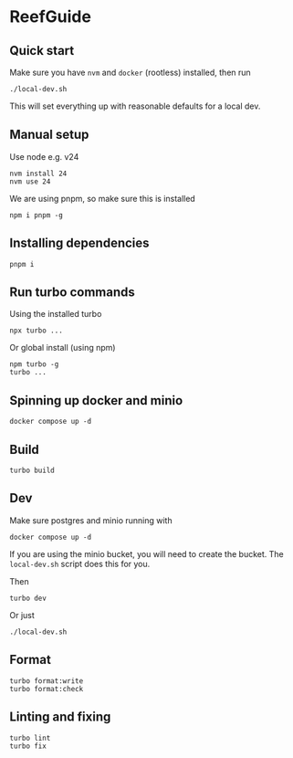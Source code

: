 # ReefGuide

## Quick start

Make sure you have `nvm` and `docker` (rootless) installed, then run 

```
./local-dev.sh
```

This will set everything up with reasonable defaults for a local dev.

## Manual setup

Use node e.g. v24

```
nvm install 24
nvm use 24
```

We are using pnpm, so make sure this is installed

```
npm i pnpm -g
```

## Installing dependencies

```
pnpm i
```

## Run turbo commands

Using the installed turbo

```
npx turbo ...
```

Or global install (using npm)

```
npm turbo -g
turbo ...
```

## Spinning up docker and minio

```
docker compose up -d
```

## Build

```
turbo build
```

## Dev

Make sure postgres and minio running with 

```
docker compose up -d
```

If you are using the minio bucket, you will need to create the bucket. The `local-dev.sh` script does this for you.

Then

```
turbo dev
```

Or just 

```
./local-dev.sh
```

## Format

```
turbo format:write
turbo format:check
```

## Linting and fixing

```
turbo lint
turbo fix
```
